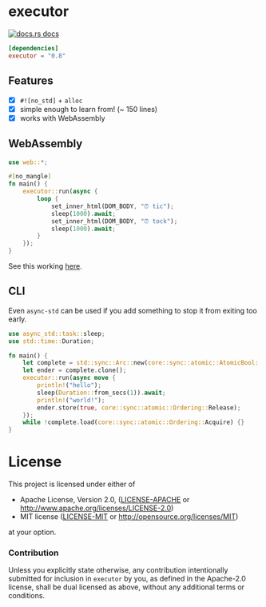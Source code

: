 # executor

<a href="https://docs.rs/executor"><img src="https://img.shields.io/badge/docs-latest-blue.svg?style=flat-square" alt="docs.rs docs" /></a>

```toml
[dependencies]
executor = "0.8"
```
## Features
- [x] `#![no_std]` + `alloc`
- [x] simple enough to learn from! (~ 150 lines)
- [x] works with WebAssembly

## WebAssembly

```rust
use web::*;

#[no_mangle]
fn main() {
    executor::run(async {
        loop {
            set_inner_html(DOM_BODY, "⏰ tic");
            sleep(1000).await;
            set_inner_html(DOM_BODY, "⏰ tock");
            sleep(1000).await;
        }
    });
}
```

See this working [here](https://richardanaya.github.io/executor/examples/timer/).

## CLI

Even `async-std` can be used if you add something to stop it from exiting too early.

```rust
use async_std::task::sleep;
use std::time::Duration;

fn main() {
    let complete = std::sync::Arc::new(core::sync::atomic::AtomicBool::new(false));
    let ender = complete.clone();
    executor::run(async move {
        println!("hello");
        sleep(Duration::from_secs(1)).await;
        println!("world!");
        ender.store(true, core::sync::atomic::Ordering::Release);
    });
    while !complete.load(core::sync::atomic::Ordering::Acquire) {}
}
```

# License

This project is licensed under either of

 * Apache License, Version 2.0, ([LICENSE-APACHE](LICENSE-APACHE) or
   http://www.apache.org/licenses/LICENSE-2.0)
 * MIT license ([LICENSE-MIT](LICENSE-MIT) or
   http://opensource.org/licenses/MIT)

at your option.

### Contribution

Unless you explicitly state otherwise, any contribution intentionally submitted
for inclusion in `executor` by you, as defined in the Apache-2.0 license, shall be
dual licensed as above, without any additional terms or conditions.
